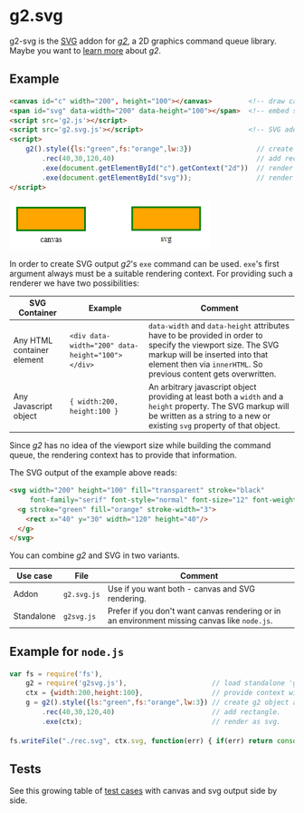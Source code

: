 # g2.svg

g2-svg is the [SVG](http://www.w3.org/Graphics/SVG/) addon for [_g2_](https://github.com/goessner/g2),
a 2D graphics command queue library. Maybe you want to [learn more](https://github.com/goessner/g2) about _g2_.

## Example

```html
<canvas id="c" width="200", height="100"></canvas>         <!-- draw canvas graphics here -->
<span id="svg" data-width="200" data-height="100"></span>  <!-- embed svg markup here -->
<script src='g2.js'></script>
<script src='g2.svg.js'></script>                          <!-- SVG addon for g2 -->
<script>
    g2().style({ls:"green",fs:"orange",lw:3})                // create g2 object and add style.
        .rec(40,30,120,40)                                   // add rectangle.
        .exe(document.getElementById("c").getContext("2d"))  // render to canvas.
        .exe(document.getElementById("svg"));                // render as svg to 'span' element.
</script>
```
![canvas %amp; svg](img/rects.png)

In order to create SVG output _g2_'s `exe` command can be used. `exe`'s first argument always must be a
suitable rendering context. For providing such a renderer we have two possibilities:

SVG Container | Example | Comment
-------- |------- | ---
Any HTML container element | `<div data-width="200" data-height="100"></div>` | `data-width` and `data-height` attributes have to be provided in order to specify the viewport size. The SVG markup will be inserted into that element then via `innerHTML`. So previous content gets overwritten. 
Any Javascript object | `{ width:200, height:100 }` |  An arbitrary javascript object providing at least both a `width` and a `height` property. The SVG markup will be written as a string to a new or existing `svg` property of that object.

Since _g2_ has no idea of the viewport size while building the command queue, the rendering context has to provide that information.

The SVG output of the example above reads:
```html
<svg width="200" height="100" fill="transparent" stroke="black" 
     font-family="serif" font-style="normal" font-size="12" font-weight="normal">
  <g stroke="green" fill="orange" stroke-width="3">
    <rect x="40" y="30" width="120" height="40"/>
  </g>
</svg>
```

You can combine _g2_ and SVG in two variants.

Use case | File | Comment
-------- |------- | ---
Addon | `g2.svg.js` | Use if you want both - canvas and SVG rendering. 
Standalone | `g2svg.js` |  Prefer if you don't want canvas rendering or in an environment missing canvas like `node.js`.


## Example for `node.js`
```javascript
var fs = require('fs'),                          
    g2 = require('g2svg.js'),                     // load standalone 'g2+svg' file.
    ctx = {width:200,height:100},                 // provide context with viewport size.
    g = g2().style({ls:"green",fs:"orange",lw:3}) // create g2 object and add style.
        .rec(40,30,120,40)                        // add rectangle.
        .exe(ctx);                                // render as svg.

fs.writeFile("./rec.svg", ctx.svg, function(err) { if(err) return console.log(err); });
```

## Tests

See this growing table of [test cases](https://goessner.github.io/g2-svg/test/index.html) with canvas and svg output side by side.